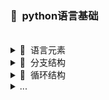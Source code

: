 ### 📌&nbsp;&nbsp;python语言基础
</br>
<details>
<summary>🧩&nbsp;&nbsp;语言元素</summary>

![](/doc/Mind%20maps/res/python之语言元素.png)

</details>

<details>
<summary>🧩&nbsp;&nbsp;分支结构</summary>

![](/doc/Mind%20maps/res/python之分支结构.png)

</details>

<details>
<summary>🧩&nbsp;&nbsp;循环结构</summary>

![](/doc/Mind%20maps/res/python之循环结构.png)

</details>


<details>
<summary>...</summary>
</br>  
<details>
<summary>🧩&nbsp;&nbsp;函数和模块</summary>

![](/doc/Mind%20maps/res/python之函数和模块.png)

</details>

<details>
<summary>🧩&nbsp;&nbsp;常用数据结构</summary>

![](/doc/Mind%20maps/res/python之常用数据结构.png)

</details>

<details>
<summary>🧩&nbsp;&nbsp;面向对象</summary>

![](/doc/Mind%20maps/res/python之面向对象.png)

</details>

<details>
<summary>🧩&nbsp;&nbsp;面向对象进阶</summary>

![](/doc/Mind%20maps/res/python之面向对象进阶.png)

</details>

<details>
<summary>🧩&nbsp;&nbsp;pycharm常用快捷键</summary>

![](/doc/Mind%20maps/res/pycharm常用快捷键.png)

</details>

<details>
<summary>🧩&nbsp;&nbsp;函数进阶</summary>

![](/doc/Mind%20maps/res/python之函数进阶.png)

</details>

<details>
<summary>🧩&nbsp;&nbsp;函数的高级应用</summary>

![](/doc/Mind%20maps/res/python之函数的高级应用.png)

</details>

<details>
<summary>🧩&nbsp;&nbsp;标准库初探</summary>

![](/doc/Mind%20maps/res/python之标准库初探.png)

</details>

<details>
<summary>🧩&nbsp;&nbsp;文件读写与异常处理</summary>

![](/doc/Mind%20maps/res/文件读写与异常处理.png)

</details>

<details>
<summary>🧩&nbsp;&nbsp;序列化和反序列化</summary>

![](/doc/Mind%20maps/res/序列化和反序列化.png)

</details>

<details>
<summary>🧩&nbsp;&nbsp;python之正则表达式</summary>

![](/doc/Mind%20maps/res/正则表达式.png)

</details>

<details>
<summary>🧩&nbsp;&nbsp;python之图像处理</summary>

![](/doc/Mind%20maps/res/python之图像处理.png)

</details>

<details>
<summary>🧩&nbsp;&nbsp;python之读写CSV文件</summary>

![](/doc/Mind%20maps/res/用Python读写CSV文件.png)

</details>

<details>
<summary>🧩&nbsp;&nbsp;python之读写Excel文件</summary>

![](/doc/Mind%20maps/res/用Python读写Excel文件.png)

</details>

</details>

</details>






